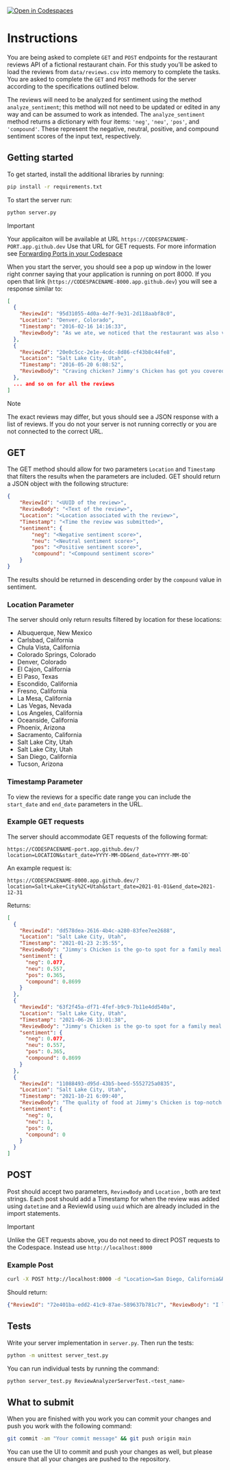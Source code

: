 [![Open in Codespaces](https://classroom.github.com/assets/launch-codespace-2972f46106e565e64193e422d61a12cf1da4916b45550586e14ef0a7c637dd04.svg)](https://classroom.github.com/open-in-codespaces?assignment_repo_id=15487406)
# Instructions
You are being asked to complete `GET` and `POST` endpoints for the restaurant reviews API of a fictional restaurant chain. For this study you’ll be asked to load the reviews from `data/reviews.csv` into memory to complete the tasks. You are asked to complete the `GET` and `POST` methods for the server according to the specifications outlined below.

The reviews will need to be analyzed for sentiment using the method `analyze_sentiment`; this method will not need to be updated or edited in any way and can be assumed to work as intended. The `analyze_sentiment` method returns a dictionary with four items: `'neg'`, `'neu'`, `'pos'`, and `'compound'`. These represent the negative, neutral, positive, and compound sentiment scores of the input text, respectively.

## Getting started
To get started, install the additional libraries by running:

```Bash
pip install -r requirements.txt
```

To start the server run:

```Bash
python server.py
```

> [!IMPORTANT]
> Your applicaiton will be available at URL `https://CODESPACENAME-PORT.app.github.dev` Use that URL for GET requests. For more information see [Forwarding Ports in your Codespace](https://docs.github.com/en/codespaces/developing-in-a-codespace/forwarding-ports-in-your-codespace#using-command-line-tools-and-rest-clients-to-access-ports-1)

When you start the server, you should see a pop up window in the lower right conrner saying that your application is running on port 8000. If you open that link (`https://CODESPACENAME-8000.app.github.dev`) you will see a response similar to:


```JSON
[
  {
    "ReviewId": "95d31055-4d0a-4e7f-9e31-2d118aabf8c0",
    "Location": "Denver, Colorado",
    "Timestamp": "2016-02-16 14:16:33",
    "ReviewBody": "As we ate, we noticed that the restaurant was also very family-friendly. There were high chairs and booster seats available, and the staff was happy to bring out crayons and coloring pages for the kids."
  },
  {
    "ReviewId": "20e0c5cc-2e1e-4cdc-8d86-cf43b8c44fe8",
    "Location": "Salt Lake City, Utah",
    "Timestamp": "2016-05-20 6:08:52",
    "ReviewBody": "Craving chicken? Jimmy's Chicken has got you covered. Affordable prices, tasty dishes, generous portions, friendly staff, cozy atmosphere."
  },
  ... and so on for all the reviews
]
```

> [!NOTE]  
> The exact reviews may differ, but yous should see a JSON response with a list of reviews. If you do not your server is not running correctly or you are not connected to the correct URL.

## GET 
The GET method should allow for two parameters `Location` and `Timestamp` that filters the results when the parameters are included. GET should return a JSON object with the following structure:
```JSON
{
    "ReviewId": "<UUID of the review>",
    "ReviewBody": "<Text of the review>",
    "Location": "<Location associated with the review>",
    "Timestamp": "<Time the review was submitted>",
    "sentiment": {
        "neg": "<Negative sentiment score>",
        "neu": "<Neutral sentiment score>",
        "pos": "<Positive sentiment score>",
        "compound": "<Compound sentiment score>"
    }
}
```
The results should be returned in descending order by the `compound` value in sentiment. 

### Location Parameter

The server should only return results filtered by location for these locations:

- Albuquerque, New Mexico
- Carlsbad, California
- Chula Vista, California
- Colorado Springs, Colorado
- Denver, Colorado
- El Cajon, California
- El Paso, Texas
- Escondido, California
- Fresno, California
- La Mesa, California
- Las Vegas, Nevada
- Los Angeles, California
- Oceanside, California
- Phoenix, Arizona
- Sacramento, California
- Salt Lake City, Utah
- Salt Lake City, Utah
- San Diego, California
- Tucson, Arizona

### Timestamp Parameter

To view the reviews for a specific date range you can include the `start_date` and `end_date` parameters in the URL.

### Example GET requests
The server should accommodate GET requests of the following format:

```URL
https://CODESPACENAME-port.app.github.dev/?location=LOCATION&start_date=YYYY-MM-DD&end_date=YYYY-MM-DD`
```
An example request is: 

```URL
https://CODESPACENAME-8000.app.github.dev/?location=Salt+Lake+City%2C+Utah&start_date=2021-01-01&end_date=2021-12-31
```
Returns:
```JSON
[
  {
    "ReviewId": "dd578dea-2616-4b4c-a280-83fee7ee2688",
    "Location": "Salt Lake City, Utah",
    "Timestamp": "2021-01-23 2:35:55",
    "ReviewBody": "Jimmy's Chicken is the go-to spot for a family meal that won't disappoint. Friendly staff, delicious chicken dishes, and affordable prices make it a great value.",
    "sentiment": {
      "neg": 0.077,
      "neu": 0.557,
      "pos": 0.365,
      "compound": 0.8699
    }
  },
  {
    "ReviewId": "63f2f45a-df71-4fef-b9c9-7b11e4dd540a",
    "Location": "Salt Lake City, Utah",
    "Timestamp": "2021-06-26 13:01:38",
    "ReviewBody": "Jimmy's Chicken is the go-to spot for a family meal that won't disappoint. Friendly staff, delicious chicken dishes, and affordable prices make it a great value.",
    "sentiment": {
      "neg": 0.077,
      "neu": 0.557,
      "pos": 0.365,
      "compound": 0.8699
    }
  },
  {
    "ReviewId": "11088493-d95d-43b5-beed-5552725a0835",
    "Location": "Salt Lake City, Utah",
    "Timestamp": "2021-10-21 6:09:40",
    "ReviewBody": "The quality of food at Jimmy's Chicken is top-notch!",
    "sentiment": {
      "neg": 0,
      "neu": 1,
      "pos": 0,
      "compound": 0
    }
  }
]
```

## POST 
Post should accept two parameters, `ReviewBody` and `Location` , both are text strings. Each post should add a Timestamp for when the review was added using `datetime` and a ReviewId using `uuid` which are already included in the import statements.

> [!IMPORTANT] 
> Unlike the GET requests above, you do not need to direct POST requests to the Codespace. Instead use `http://localhost:8000`


### Example Post

```Bash
curl -X POST http://localhost:8000 -d "Location=San Diego, California&ReviewBody=I love this place!"
```

Should return: 
```JSON
{"ReviewId": "72e401ba-edd2-41c9-87ae-589637b781c7", "ReviewBody": "I love this place!", "Location": "San Diego, California", "Timestamp": "2024-05-13 11:21:30"}
``` 

## Tests
Write your server implementation in `server.py`. Then run the tests:
```Bash
python -m unittest server_test.py
```
You can run individual tests by running the command: 
```Bash
python server_test.py ReviewAnalyzerServerTest.<test_name>
```

## What to submit 

When you are finished with you work you can commit your changes and push you work with the following command:
```Bash
git commit -am "Your commit message" && git push origin main
```

You can use the UI to commit and push your changes as well, but please ensure that all your changes are pushed to the repository. 
